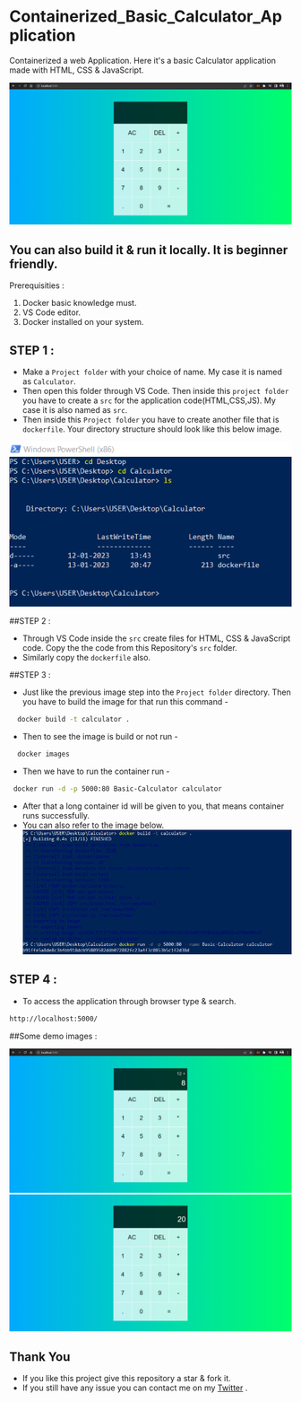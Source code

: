 # Containerized_Basic_Calculator_Application
Containerized a web Application. Here it's a basic Calculator application made with HTML, CSS & JavaScript.

![](https://github.com/Saha-7/Containerized_Basic_Calculator_Application/blob/main/Screenshots/5.png)

## You can also build it & run it locally. It is beginner friendly.
Prerequisities : 
  1. Docker basic knowledge must.
  2. VS Code editor.
  3. Docker installed on your system.
  
  ## STEP 1 :
  * Make a `Project folder` with your choice of name. My case it is named as `Calculator`.
  * Then open this folder through VS Code. Then inside this `project folder` you have to create a `src` for the application code(HTML,CSS,JS). My case it is also named as `src`.
  * Then inside this `Project folder` you have to create another file that is `dockerfile`. Your directory structure should look like this below image.

![](https://github.com/Saha-7/Containerized_Basic_Calculator_Application/blob/main/Screenshots/1.png)

##STEP 2 :
* Through VS Code inside the `src` create files for HTML, CSS & JavaScript code. Copy the the code from this Repository's `src` folder.
* Similarly copy the `dockerfile` also.

##STEP 3 :
* Just like the previous image step into the `Project folder` directory. Then you have to build the image for that run this command -
```bash
  docker build -t calculator .
```
* Then to see the image is build or not run -
```bash
  docker images
```
* Then we have to run the container run -
```bash
 docker run -d -p 5000:80 Basic-Calculator calculator
```
* After that a long container id will be given to you, that means container runs successfully.
* You can also refer to the image below.
![](https://github.com/Saha-7/Containerized_Basic_Calculator_Application/blob/main/Screenshots/2.png)

## STEP 4 :
* To access the application through browser type & search.
```bash
http://localhost:5000/
```

##Some demo images :

![](https://github.com/Saha-7/Containerized_Basic_Calculator_Application/blob/main/Screenshots/3.png)
![](https://github.com/Saha-7/Containerized_Basic_Calculator_Application/blob/main/Screenshots/4.png)

## Thank You

- If you like this project give this repository a star & fork it.
- If you still have any issue you can contact me on my [Twitter](https://twitter.com/saha7pritam) .
